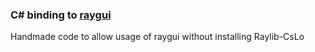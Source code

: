 ### C# binding to [raygui](https://github.com/raysan5/raygui)
Handmade code to allow usage of raygui without installing Raylib-CsLo
